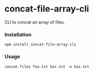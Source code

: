 # concat-file-array-cli

CLI to concat an array of files.

### Installation
`npm install concat-file-array-cli`

### Usage
`concat-files foo.txt bar.txt -o baz.txt`
